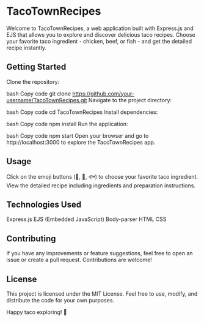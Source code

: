 # TacoTownRecipes
Welcome to TacoTownRecipes, a web application built with Express.js and EJS that allows you to explore and discover delicious taco recipes. Choose your favorite taco ingredient - chicken, beef, or fish - and get the detailed recipe instantly.

## Getting Started
Clone the repository:

bash
Copy code
git clone https://github.com/your-username/TacoTownRecipes.git
Navigate to the project directory:

bash
Copy code
cd TacoTownRecipes
Install dependencies:

bash
Copy code
npm install
Run the application:

bash
Copy code
npm start
Open your browser and go to http://localhost:3000 to explore the TacoTownRecipes app.

## Usage
Click on the emoji buttons (🍗, 🥩, 🐟) to choose your favorite taco ingredient.
View the detailed recipe including ingredients and preparation instructions.
## Technologies Used
Express.js
EJS (Embedded JavaScript)
Body-parser
HTML
CSS
## Contributing
If you have any improvements or feature suggestions, feel free to open an issue or create a pull request. Contributions are welcome!

## License
This project is licensed under the MIT License. Feel free to use, modify, and distribute the code for your own purposes.

Happy taco exploring! 🌮
